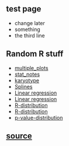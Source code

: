 ## test page
- change later
- something
- the third line

## Random R stuff
- [multiple_plots](https://surecalois.github.io/random_R_stuff/multiple_plots.html)
- [stat_notes](https://surecalois.github.io/random_R_stuff/stat_notes.html)
- [karyotype](https://surecalois.github.io/random_R_stuff/karyotype.html)
- [Splines](https://surecalois.github.io/random_R_stuff/splines_note.html)
- [Linear regression](https://surecalois.github.io/random_R_stuff/Linear_regression.html)
- [Linear regression](https://surecalois.github.io/random_R_stuff/Linear_regression2.html)
- [R-distribution](https://surecalois.github.io/random_R_stuff/R-distribution.html)
- [R-distribution](https://surecalois.github.io/random_R_stuff/R-distribution2.html)
- [p-value-distribution](https://surecalois.github.io/random_R_stuff/p-value-distribution.html)

## [source](https://github.com/surecalois/random_R_stuff/tree/gh-pages/docs)
